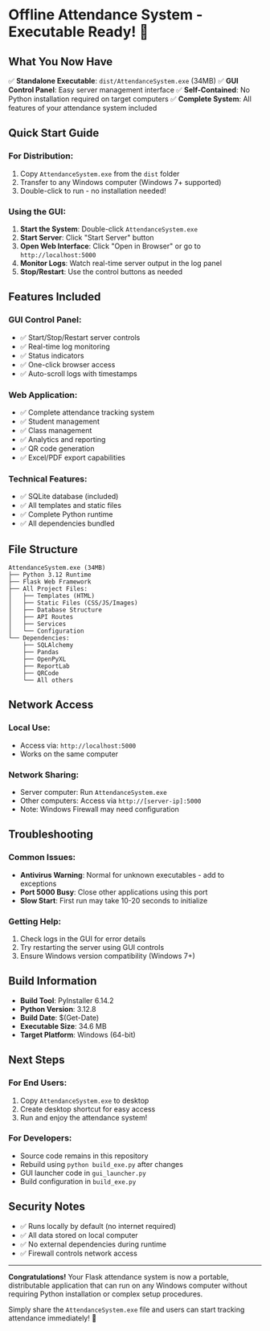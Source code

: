 # Offline Attendance System - Executable Ready! 🎉

## What You Now Have

✅ **Standalone Executable**: `dist/AttendanceSystem.exe` (34MB)
✅ **GUI Control Panel**: Easy server management interface
✅ **Self-Contained**: No Python installation required on target computers
✅ **Complete System**: All features of your attendance system included

## Quick Start Guide

### For Distribution:
1. Copy `AttendanceSystem.exe` from the `dist` folder
2. Transfer to any Windows computer (Windows 7+ supported)
3. Double-click to run - no installation needed!

### Using the GUI:
1. **Start the System**: Double-click `AttendanceSystem.exe`
2. **Start Server**: Click "Start Server" button
3. **Open Web Interface**: Click "Open in Browser" or go to `http://localhost:5000`
4. **Monitor Logs**: Watch real-time server output in the log panel
5. **Stop/Restart**: Use the control buttons as needed

## Features Included

### GUI Control Panel:
- ✅ Start/Stop/Restart server controls
- ✅ Real-time log monitoring
- ✅ Status indicators
- ✅ One-click browser access
- ✅ Auto-scroll logs with timestamps

### Web Application:
- ✅ Complete attendance tracking system
- ✅ Student management
- ✅ Class management
- ✅ Analytics and reporting
- ✅ QR code generation
- ✅ Excel/PDF export capabilities

### Technical Features:
- ✅ SQLite database (included)
- ✅ All templates and static files
- ✅ Complete Python runtime
- ✅ All dependencies bundled

## File Structure

```
AttendanceSystem.exe (34MB)
├── Python 3.12 Runtime
├── Flask Web Framework
├── All Project Files:
│   ├── Templates (HTML)
│   ├── Static Files (CSS/JS/Images)
│   ├── Database Structure
│   ├── API Routes
│   ├── Services
│   └── Configuration
└── Dependencies:
    ├── SQLAlchemy
    ├── Pandas
    ├── OpenPyXL
    ├── ReportLab
    ├── QRCode
    └── All others
```

## Network Access

### Local Use:
- Access via: `http://localhost:5000`
- Works on the same computer

### Network Sharing:
- Server computer: Run `AttendanceSystem.exe`
- Other computers: Access via `http://[server-ip]:5000`
- Note: Windows Firewall may need configuration

## Troubleshooting

### Common Issues:
- **Antivirus Warning**: Normal for unknown executables - add to exceptions
- **Port 5000 Busy**: Close other applications using this port
- **Slow Start**: First run may take 10-20 seconds to initialize

### Getting Help:
1. Check logs in the GUI for error details
2. Try restarting the server using GUI controls
3. Ensure Windows version compatibility (Windows 7+)

## Build Information

- **Build Tool**: PyInstaller 6.14.2
- **Python Version**: 3.12.8
- **Build Date**: $(Get-Date)
- **Executable Size**: 34.6 MB
- **Target Platform**: Windows (64-bit)

## Next Steps

### For End Users:
1. Copy `AttendanceSystem.exe` to desktop
2. Create desktop shortcut for easy access
3. Run and enjoy the attendance system!

### For Developers:
- Source code remains in this repository
- Rebuild using `python build_exe.py` after changes
- GUI launcher code in `gui_launcher.py`
- Build configuration in `build_exe.py`

## Security Notes

- ✅ Runs locally by default (no internet required)
- ✅ All data stored on local computer
- ✅ No external dependencies during runtime
- ✅ Firewall controls network access

---

**Congratulations!** Your Flask attendance system is now a portable, distributable application that can run on any Windows computer without requiring Python installation or complex setup procedures.

Simply share the `AttendanceSystem.exe` file and users can start tracking attendance immediately! 🚀
